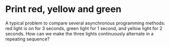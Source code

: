 # Print red, yellow and green

A typical problem to compare several asynchronous programming methods: red light is on for 3 seconds, green light for 1 second, and yellow light for 2 seconds. How can we make the three lights continuously alternate in a repeating sequence?

